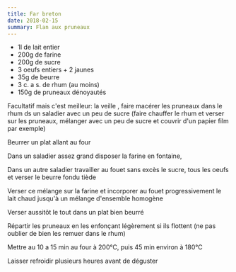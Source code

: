```yaml
---
title: Far breton
date: 2018-02-15
summary: Flan aux pruneaux
---
```


* 1l de lait entier
* 200g de farine
* 200g de sucre
* 3 oeufs entiers + 2 jaunes
* 35g de beurre
* 3 c. a s. de rhum (au moins)
* 150g de pruneaux dénoyautés


Facultatif mais c'est meilleur: la veille , faire macérer les pruneaux
dans le rhum ds un saladier avec un peu de sucre (faire chauffer le rhum
et verser sur les pruneaux, mélanger avec un peu de sucre et couvrir
d'un papier film par exemple)

Beurrer un plat allant au four

Dans un saladier assez grand disposer la farine en fontaine,

Dans un autre saladier travailler au fouet sans excès le sucre, tous les
oeufs et verser le beurre fondu tiède

Verser ce mélange sur la farine et incorporer au fouet
progressivement le lait chaud jusqu'à un mélange d'ensemble homogène

Verser aussitôt le tout dans un plat bien beurré

Répartir les pruneaux en les enfonçant légèrement si ils flottent (ne
pas oublier de bien les remuer dans le rhum)

Mettre au 10 a 15 min au four à 200°C, puis 45 min environ à 180°C

Laisser refroidir plusieurs heures avant de déguster

